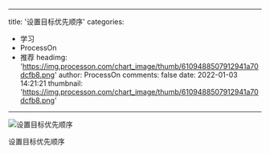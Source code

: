 
---
title: '设置目标优先顺序'
categories: 
 - 学习
 - ProcessOn
 - 推荐
headimg: 'https://img.processon.com/chart_image/thumb/6109488507912941a70dcfb8.png'
author: ProcessOn
comments: false
date: 2022-01-03 14:21:21
thumbnail: 'https://img.processon.com/chart_image/thumb/6109488507912941a70dcfb8.png'
---

<div>   
<img class="thumb" alt="设置目标优先顺序" src="https://img.processon.com/chart_image/thumb/6109488507912941a70dcfb8.png" referrerpolicy="no-referrer">
<p>设置目标优先顺序</p>  
</div>
            